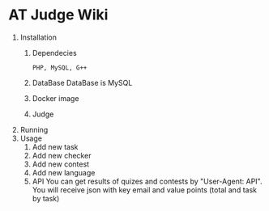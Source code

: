 # AT Judge Wiki
1. Installation
	1. Dependecies
		```
		PHP, MySQL, G++
		```
	2. DataBase
		DataBase is MySQL

	3. Docker image
	4. Judge
2. Running	
3. Usage
	1. Add new task
	2. Add new checker
	3. Add new contest
	4. Add new language
	5. API
		You can get results of quizes and contests by "User-Agent: API". You will receive json with key email and value points (total and task by task) 

